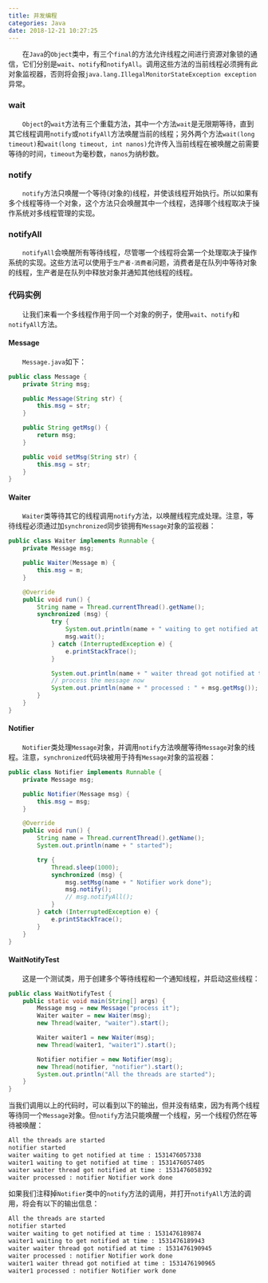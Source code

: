 ```yaml
---
title: 并发编程
categories: Java
date: 2018-12-21 10:27:25
---
```

&emsp;&emsp;在`Java`的`Object`类中，有三个`final`的方法允许线程之间进行资源对象锁的通信，它们分别是`wait`、`notify`和`notifyAll`。调用这些方法的当前线程必须拥有此对象监视器，否则将会报`java.lang.IllegalMonitorStateException exception`异常。<!--more-->

### wait

&emsp;&emsp;`Object`的`wait`方法有三个重载方法，其中一个方法`wait`是无限期等待，直到其它线程调用`notify`或`notifyAll`方法唤醒当前的线程；另外两个方法`wait(long timeout)`和`wait(long timeout, int nanos)`允许传入当前线程在被唤醒之前需要等待的时间，`timeout`为毫秒数，`nanos`为纳秒数。

### notify

&emsp;&emsp;`notify`方法只唤醒一个等待(对象的)线程，并使该线程开始执行。所以如果有多个线程等待一个对象，这个方法只会唤醒其中一个线程，选择哪个线程取决于操作系统对多线程管理的实现。

### notifyAll

&emsp;&emsp;`notifyAll`会唤醒所有等待线程，尽管哪一个线程将会第一个处理取决于操作系统的实现。这些方法可以使用于`生产者-消费者`问题，消费者是在队列中等待对象的线程，生产者是在队列中释放对象并通知其他线程的线程。

### 代码实例

&emsp;&emsp;让我们来看一个多线程作用于同一个对象的例子，使用`wait`、`notify`和`notifyAll`方法。

#### Message

&emsp;&emsp;`Message.java`如下：

``` java
public class Message {
    private String msg;

    public Message(String str) {
        this.msg = str;
    }

    public String getMsg() {
        return msg;
    }

    public void setMsg(String str) {
        this.msg = str;
    }
}
```

#### Waiter

&emsp;&emsp;`Waiter`类等待其它的线程调用`notify`方法，以唤醒线程完成处理。注意，等待线程必须通过加`synchronized`同步锁拥有`Message`对象的监视器：

``` java
public class Waiter implements Runnable {
    private Message msg;

    public Waiter(Message m) {
        this.msg = m;
    }

    @Override
    public void run() {
        String name = Thread.currentThread().getName();
        synchronized (msg) {
            try {
                System.out.println(name + " waiting to get notified at time : " + System.currentTimeMillis());
                msg.wait();
            } catch (InterruptedException e) {
                e.printStackTrace();
            }

            System.out.println(name + " waiter thread got notified at time : " + System.currentTimeMillis());
            // process the message now
            System.out.println(name + " processed : " + msg.getMsg());
        }
    }
}
```

#### Notifier

&emsp;&emsp;`Notifier`类处理`Message`对象，并调用`notify`方法唤醒等待`Message`对象的线程。注意，`synchronized`代码块被用于持有`Message`对象的监视器：

``` java
public class Notifier implements Runnable {
    private Message msg;

    public Notifier(Message msg) {
        this.msg = msg;
    }

    @Override
    public void run() {
        String name = Thread.currentThread().getName();
        System.out.println(name + " started");

        try {
            Thread.sleep(1000);
            synchronized (msg) {
                msg.setMsg(name + " Notifier work done");
                msg.notify();
                // msg.notifyAll();
            }
        } catch (InterruptedException e) {
            e.printStackTrace();
        }
    }
}
```

#### WaitNotifyTest

&emsp;&emsp;这是一个测试类，用于创建多个等待线程和一个通知线程，并启动这些线程：

``` java
public class WaitNotifyTest {
    public static void main(String[] args) {
        Message msg = new Message("process it");
        Waiter waiter = new Waiter(msg);
        new Thread(waiter, "waiter").start();

        Waiter waiter1 = new Waiter(msg);
        new Thread(waiter1, "waiter1").start();

        Notifier notifier = new Notifier(msg);
        new Thread(notifier, "notifier").start();
        System.out.println("All the threads are started");
    }
}
```

当我们调用以上的代码时，可以看到以下的输出，但并没有结束，因为有两个线程等待同一个`Message`对象。但`notify`方法只能唤醒一个线程，另一个线程仍然在等待被唤醒：

``` bash
All the threads are started
notifier started
waiter waiting to get notified at time : 1531476057338
waiter1 waiting to get notified at time : 1531476057405
waiter waiter thread got notified at time : 1531476058392
waiter processed : notifier Notifier work done
```

如果我们注释掉`Notifier`类中的`notify`方法的调用，并打开`notifyAll`方法的调用，将会有以下的输出信息：

``` bash
All the threads are started
notifier started
waiter waiting to get notified at time : 1531476189874
waiter1 waiting to get notified at time : 1531476189943
waiter waiter thread got notified at time : 1531476190945
waiter processed : notifier Notifier work done
waiter1 waiter thread got notified at time : 1531476190965
waiter1 processed : notifier Notifier work done
```